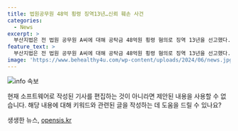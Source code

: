 ```yaml
---
title: 법원공무원 48억 횡령 징역13년…신뢰 훼손 사건
categories:
  - News
excerpt: >
  부산지법은 전 법원 공무원 A씨에 대해 공탁금 48억원 횡령 혐의로 징역 13년을 선고했다. 재판부는 A씨의 범행이 국가에 큰 손해를 입히고 공무원의 사회적 신뢰를 심각하게 훼손했다고 지적했다. A씨는 피해 금액 대부분을 파생 상품 투자로 잃었으며, 피해 회복이 어렵다는 점을 고려했다. 또한 A씨가 직무를 악용해 범행을 저질렀으며 공탁 관련 업무를 맡지 않게 된 후에도 범행을 저지른 점을 비판하며, 최대 징역 15년 11개월을 요청한 검찰의 요청보다 징역 13년을 선고했다. A씨는 또 다른 부정행위 혐의도 받고 있으며, 징계위원회를 통해 파면됐다.
feature_text: >
  부산지법은 전 법원 공무원 A씨에 대해 공탁금 48억원 횡령 혐의로 징역 13년을 선고했다. 재판부는 A씨의 범행이 국가에 큰 손해를 입히고 공무원의 사회적 신뢰를 심각하게 훼손했다고 지적했다. A씨는 피해 금액 대부분을 파생 상품 투자로 잃었으며, 피해 회복이 어렵다는 점을 고려했다. 또한 A씨가 직무를 악용해 범행을 저질렀으며 공탁 관련 업무를 맡지 않게 된 후에도 범행을 저지른 점을 비판하며, 최대 징역 15년 11개월을 요청한 검찰의 요청보다 징역 13년을 선고했다. A씨는 또 다른 부정행위 혐의도 받고 있으며, 징계위원회를 통해 파면됐다.
image: 'https://www.behealthy4u.com/wp-content/uploads/2024/06/news.jpg'
---
```


<p><img src="https://www.behealthy4u.com/wp-content/uploads/2024/06/news.jpg" alt="info 속보" /></p>

<p>현재 소프트웨어로 작성된 기사를 편집하는 것이 아니라면 제안된 내용을 사용할 수 없습니다. 해당 내용에 대해 키워드와 관련된 글을 작성하는 데 도움을 드릴 수 있나요?</p>
생생한 뉴스, <a href="https://opensis.kr" rel="dofollow">opensis.kr</a>


